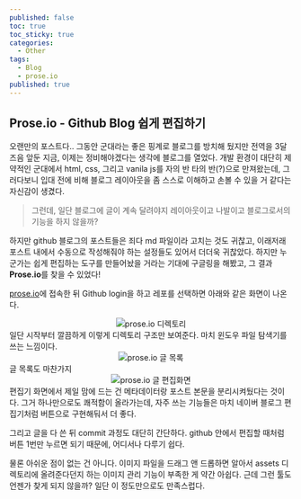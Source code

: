 ```yaml
---
published: false
toc: true
toc_sticky: true
categories:
  - Other
tags:
  - Blog
  - prose.io
published: true
---
```

## Prose.io - Github Blog 쉽게 편집하기

오랜만의 포스트다.. 그동안 군대라는 좋은 핑계로 블로그를 방치해 뒀지만 전역을 3달 즈음 앞둔 지금, 이제는 정비해야겠다는 생각에 블로그를 열었다. 개발 환경이 대단히 제약적인 군대에서 html, css, 그리고 vanila js를 자의 반 타의 반(?)으로 만져왔는데, 그러다보니 입대 전에 비해 블로그 레이아웃을 좀 스스로 이해하고 손볼 수 있을 거 같다는 자신감이 생겼다.  

> 그런데, 일단 블로그에 글이 계속 달려야지 레이아웃이고 나발이고 블로그로서의 기능을 하지 않을까?

하지만 github 블로그의 포스트들은 죄다 md 파일이라 고치는 것도 귀찮고, 이래저래 포스트 내에서 수동으로 작성해줘야 하는 설정들도 있어서 더더욱 귀찮았다. 하지만 누군가는 쉽게 편집하는 도구를 만들어놨을 거라는 기대에 구글링을 해봤고, 그 결과 **Prose.io**를 찾을 수 있었다!

[prose.io](prose.io)에 접속한 뒤 Github login을 하고 레포를 선택하면 아래와 같은 화면이 나온다.

<center><img src="https://github.com/B0neh3ad/B0neh3ad.github.io/assets/78327074/aaf24fe0-6fdf-43a6-b4ca-2b5fac3bf50e" alt="prose.io 디렉토리"></center>  
일단 시작부터 깔끔하게 이렇게 디렉토리 구조만 보여준다. 마치 윈도우 파일 탐색기를 쓰는 느낌이다.  

<center><img src="https://github.com/B0neh3ad/B0neh3ad.github.io/assets/78327074/612f5a11-89c6-4051-bf0d-69d35adb5ad0" alt="prose.io 글 목록"></center>  
글 목록도 마찬가지  

<center><img src="https://github.com/B0neh3ad/B0neh3ad.github.io/assets/78327074/1e58c1f2-7068-4b31-9095-587765d425df" alt="prose.io 글 편집화면"></center>  
편집기 화면에서 제일 맘에 드는 건 메타데이터랑 포스트 본문을 분리시켜뒀다는 것이다. 그거 하나만으로도 쾌적함이 올라가는데, 자주 쓰는 기능들은 마치 네이버 블로그 편집기처럼 버튼으로 구현해둬서 더 좋다.

그리고 글을 다 쓴 뒤 commit 과정도 대단히 간단하다. github 안에서 편집할 때처럼 버튼 1번만 누르면 되기 때문에, 어디서나 다루기 쉽다.  
  
물론 아쉬운 점이 없는 건 아니다. 이미지 파일을 드래그 앤 드롭하면 알아서 assets 디렉토리에 올려준다던지 하는 이미지 관리 기능이 부족한 게 약간 아쉽다. 근데 그런 툴도 언젠가 찾게 되지 않을까? 일단 이 정도만으로도 만족스럽다.
